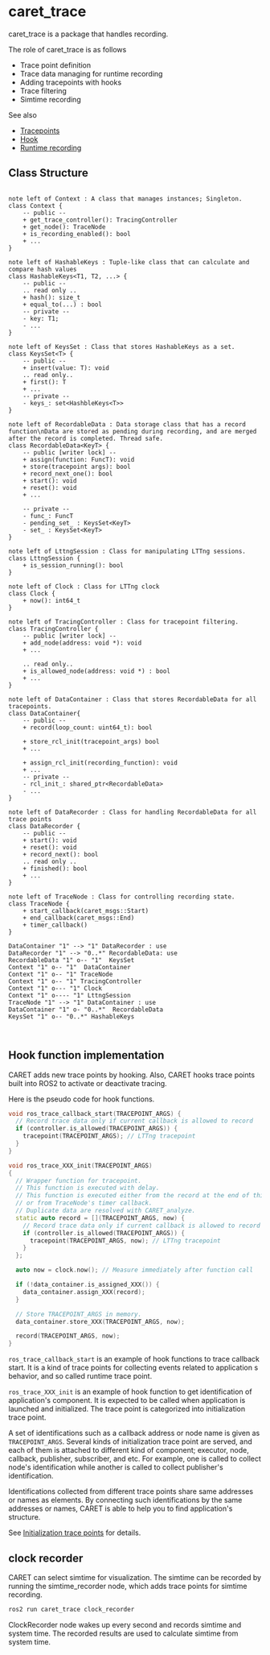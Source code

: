 # caret_trace

caret_trace is a package that handles recording.

The role of caret_trace is as follows

- Trace point definition
- Trace data managing for runtime recording
- Adding tracepoints with hooks
- Trace filtering
- Simtime recording

See also

- [Tracepoints](../trace_points)
- [Hook](../runtime_processing/hook.md)
- [Runtime recording](../runtime_processing/runtime_recording.md)

## Class Structure

```plantuml

note left of Context : A class that manages instances; Singleton.
class Context {
    -- public --
    + get_trace_controller(): TracingController
    + get_node(): TraceNode
    + is_recording_enabled(): bool
    + ...
}

note left of HashableKeys : Tuple-like class that can calculate and compare hash values
class HashableKeys<T1, T2, ...> {
    -- public --
    .. read only ..
    + hash(): size_t
    + equal_to(...) : bool
    -- private --
    - key: T1;
    - ...
}

note left of KeysSet : Class that stores HashableKeys as a set.
class KeysSet<T> {
    -- public --
    + insert(value: T): void
    .. read only..
    + first(): T
    + ...
    -- private --
    - keys_: set<HashbleKeys<T>>
}

note left of RecordableData : Data storage class that has a record function\nData are stored as pending during recording, and are merged after the record is completed. Thread safe.
class RecordableData<KeyT> {
    -- public [writer lock] --
    + assign(function: FuncT): void
    + store(tracepoint args): bool
    + record_next_one(): bool
    + start(): void
    + reset(): void
    + ...

    -- private --
    - func_: FuncT
    - pending_set_ : KeysSet<KeyT>
    - set_ : KeysSet<KeyT>
}

note left of LttngSession : Class for manipulating LTTng sessions.
class LttngSession {
    + is_session_running(): bool
}

note left of Clock : Class for LTTng clock
class Clock {
    + now(): int64_t
}

note left of TracingController : Class for tracepoint filtering.
class TracingController {
    -- public [writer lock] --
    + add_node(address: void *): void
    + ...

    .. read only..
    + is_allowed_node(address: void *) : bool
    + ...
}

note left of DataContainer : Class that stores RecordableData for all tracepoints.
class DataContainer{
    -- public --
    + record(loop_count: uint64_t): bool

    + store_rcl_init(tracepoint_args) bool
    + ...

    + assign_rcl_init(recording_function): void
    + ...
    -- private --
    - rcl_init_: shared_ptr<RecordableData>
    - ...
}

note left of DataRecorder : Class for handling RecordableData for all trace points
class DataRecorder {
    -- public --
    + start(): void
    + reset(): void
    + record_next(): bool
    .. read only ..
    + finished(): bool
    + ...
}

note left of TraceNode : Class for controlling recording state.
class TraceNode {
    + start_callback(caret_msgs::Start)
    + end_callback(caret_msgs::End)
    + timer_callback()
}

DataContainer "1" --> "1" DataRecorder : use
DataRecorder "1" --> "0..*" RecordableData: use
RecordableData "1" o-- "1"  KeysSet
Context "1" o-- "1"  DataContainer
Context "1" o-- "1" TraceNode
Context "1" o-- "1" TracingController
Context "1" o--- "1" Clock
Context "1" o---- "1" LttngSession
TraceNode "1" --> "1" DataContainer : use
DataContainer "1" o- "0..*"  RecordableData
KeysSet "1" o-- "0..*" HashableKeys



```

## Hook function implementation

CARET adds new trace points by hooking. Also, CARET hooks trace points built into ROS2 to activate or deactivate tracing.

Here is the pseudo code for hook functions.

```C++
void ros_trace_callback_start(TRACEPOINT_ARGS) {
  // Record trace data only if current callback is allowed to record
  if (controller.is_allowed(TRACEPOINT_ARGS)) {
    tracepoint(TRACEPOINT_ARGS); // LTTng tracepoint
  }
}

void ros_trace_XXX_init(TRACEPOINT_ARGS)
{
  // Wrapper function for tracepoint.
  // This function is executed with delay.
  // This function is executed either from the record at the end of this function
  // or from TraceNode's timer callback.
  // Duplicate data are resolved with CARET_analyze.
  static auto record = [](TRACEPOINT_ARGS, now) {
    // Record trace data only if current callback is allowed to record
    if (controller.is_allowed(TRACEPOINT_ARGS)) {
      tracepoint(TRACEPOINT_ARGS, now); // LTTng tracepoint
    }
  };

  auto now = clock.now(); // Measure immediately after function call

  if (!data_container.is_assigned_XXX()) {
    data_container.assign_XXX(record);
  }

  // Store TRACEPOINT_ARGS in memory.
  data_container.store_XXX(TRACEPOINT_ARGS, now);

  record(TRACEPOINT_ARGS, now);
}

```

`ros_trace_callback_start` is an example of hook functions to trace callback start. It is a kind of trace points for collecting events related to application
s behavior, and so called runtime trace point.

`ros_trace_XXX_init` is an example of hook function to get identification of application's component. It is expected to be called when application is launched and initialized. The trace point is categorized into initialization trace point.

A set of identifications such as a callback address or node name is given as `TRACEPOINT_ARGS`.
Several kinds of initialization trace point are served, and each of them is attached to different kind of component; executor, node, callback, publisher, subscriber, and etc. For example, one is called to collect node's identification while another is called  to collect publisher's identification.

Identifications collected from different trace points share same addresses or names as elements. By connecting such identifications by the same addresses or names, CARET is able to help you to find application's structure.

See [Initialization trace points](../trace_points/initialization_trace_points.md) for details.

## clock recorder

CARET can select simtime for visualization.
The simtime can be recorded by running the simtime_recorder node, which adds trace points for simtime recording.

```bash
ros2 run caret_trace clock_recorder
```

ClockRecorder node wakes up every second and records simtime and system time.
The recorded results are used to calculate simtime from system time.
